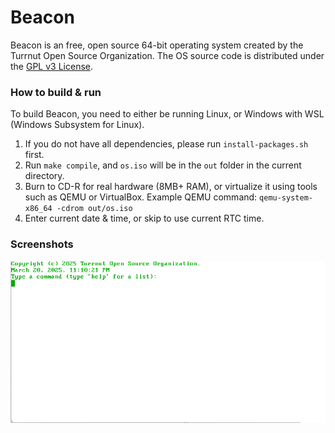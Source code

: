 # Beacon
Beacon is an free, open source 64-bit operating system created by the Turrnut Open Source Organization. The OS source code is distributed under the [GPL v3 License](COPYING).

### How to build & run

To build Beacon, you need to either be running Linux, or Windows with WSL (Windows Subsystem for Linux).
1. If you do not have all dependencies, please run `install-packages.sh` first.
2. Run `make compile`, and `os.iso` will be in the `out` folder in the current directory.
3. Burn to CD-R for real hardware (8MB+ RAM), or virtualize it using tools such as QEMU or VirtualBox. Example QEMU command: ```qemu-system-x86_64 -cdrom out/os.iso```
4. Enter current date & time, or skip to use current RTC time.

### Screenshots
![Starting Screen of BeaconOS](screenshots/StartingScreen.png)

